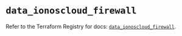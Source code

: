 # `data_ionoscloud_firewall`

Refer to the Terraform Registry for docs: [`data_ionoscloud_firewall`](https://registry.terraform.io/providers/ionos-cloud/ionoscloud/6.7.7/docs/data-sources/firewall).

